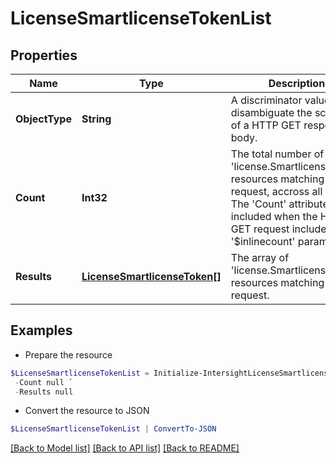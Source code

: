 # LicenseSmartlicenseTokenList
## Properties

Name | Type | Description | Notes
------------ | ------------- | ------------- | -------------
**ObjectType** | **String** | A discriminator value to disambiguate the schema of a HTTP GET response body. | 
**Count** | **Int32** | The total number of &#39;license.SmartlicenseToken&#39; resources matching the request, accross all pages. The &#39;Count&#39; attribute is included when the HTTP GET request includes the &#39;$inlinecount&#39; parameter. | [optional] 
**Results** | [**LicenseSmartlicenseToken[]**](LicenseSmartlicenseToken.md) | The array of &#39;license.SmartlicenseToken&#39; resources matching the request. | [optional] 

## Examples

- Prepare the resource
```powershell
$LicenseSmartlicenseTokenList = Initialize-IntersightLicenseSmartlicenseTokenList  -ObjectType null `
 -Count null `
 -Results null
```

- Convert the resource to JSON
```powershell
$LicenseSmartlicenseTokenList | ConvertTo-JSON
```

[[Back to Model list]](../README.md#documentation-for-models) [[Back to API list]](../README.md#documentation-for-api-endpoints) [[Back to README]](../README.md)

